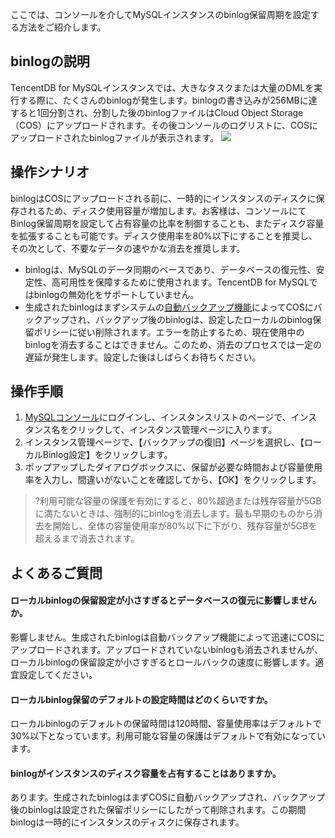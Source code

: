
ここでは、コンソールを介してMySQLインスタンスのbinlog保留周期を設定する方法をご紹介します。

## binlogの説明
TencentDB for MySQLインスタンスでは、大きなタスクまたは大量のDMLを実行する際に、たくさんのbinlogが発生します。binlogの書き込みが256MBに達すると1回分割され、分割した後のbinlogファイルはCloud Object Storage（COS）にアップロードされます。その後コンソールのログリストに、COSにアップロードされたbinlogファイルが表示されます。
![](https://main.qcloudimg.com/raw/bcf3d0d2ac291ccebbcfebea05fd11f1.png)

## 操作シナリオ
binlogはCOSにアップロードされる前に、一時的にインスタンスのディスクに保存されるため、ディスク使用容量が増加します。お客様は、コンソールにてBinlog保留周期を設定して占有容量の比率を制御することも、またディスク容量を拡張することも可能です。ディスク使用率を80%以下にすることを推奨し、その次として、不要なデータの速やかな消去を推奨します。
- binlogは、MySQLのデータ同期のベースであり、データベースの復元性、安定性、高可用性を保障するために使用されます。TencentDB for MySQLではbinlogの無効化をサポートしていません。
- 生成されたbinlogはまずシステムの[自動バックアップ機能](https://intl.cloud.tencent.com/document/product/236/37796)によってCOSにバックアップされ、バックアップ後のbinlogは、設定したローカルのbinlog保留ポリシーに従い削除されます。エラーを防止するため、現在使用中のbinlogを消去することはできません。このため、消去のプロセスでは一定の遅延が発生します。設定した後はしばらくお待ちください。

## 操作手順
1. [MySQLコンソール](https://console.cloud.tencent.com/cdb)にログインし、インスタンスリストのページで、インスタンス名をクリックして、インスタンス管理ページに入ります。
2. インスタンス管理ページで、【バックアップの復旧】ページを選択し、【ローカルBinlog設定】をクリックします。
3. ポップアップしたダイアログボックスに、保留が必要な時間および容量使用率を入力し、間違いがないことを確認してから、【OK】をクリックします。
>?利用可能な容量の保護を有効にすると、80%超過または残存容量が5GBに満たないときは、強制的にbinlogを消去します。最も早期のものから消去を開始し、全体の容量使用率が80%以下に下がり、残存容量が5GBを超えるまで消去されます。
>

## よくあるご質問
#### ローカルbinlogの保留設定が小さすぎるとデータベースの復元に影響しませんか。
影響しません。生成されたbinlogは自動バックアップ機能によって迅速にCOSにアップロードされます。アップロードされていないbinlogも消去されませんが、ローカルbinlogの保留設定が小さすぎるとロールバックの速度に影響します。適宜設定してください。

#### ローカルbinlog保留のデフォルトの設定時間はどのくらいですか。
ローカルbinlogのデフォルトの保留時間は120時間、容量使用率はデフォルトで30%以下となっています。利用可能な容量の保護はデフォルトで有効になっています。

#### binlogがインスタンスのディスク容量を占有することはありますか。
あります。生成されたbinlogはまずCOSに自動バックアップされ、バックアップ後のbinlogは設定された保留ポリシーにしたがって削除されます。この期間binlogは一時的にインスタンスのディスクに保存されます。
